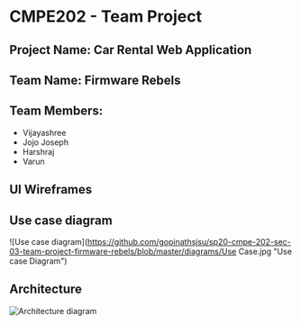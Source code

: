 # CMPE202 - Team Project

## Project Name: **Car Rental Web Application**

## Team Name: Firmware Rebels

## Team Members: 

- Vijayashree
- Jojo Joseph
- Harshraj
- Varun

## UI Wireframes

## Use case diagram

![Use case diagram](https://github.com/gopinathsjsu/sp20-cmpe-202-sec-03-team-project-firmware-rebels/blob/master/diagrams/Use Case.jpg "Use case Diagram")

## Architecture

![Architecture diagram](https://github.com/gopinathsjsu/sp20-cmpe-202-sec-03-team-project-firmware-rebels/blob/master/diagrams/Deployment.jpg "Architecture Diagram")
